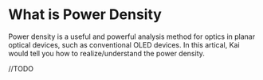 # What is Power Density
Power density is a useful and powerful analysis method for optics in planar optical devices, such as conventional OLED devices. In this artical, Kai would tell you how to realize/understand the power density.

//TODO



